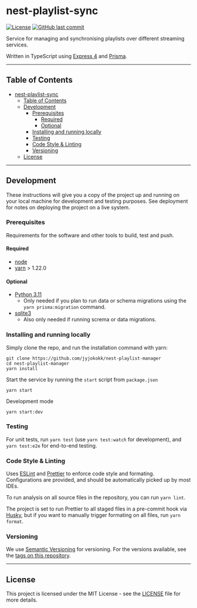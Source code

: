 # nest-playlist-sync

[![License](https://img.shields.io/badge/License-MIT-yellow.svg)](LICENSE.md)
[![GitHub last commit](https://img.shields.io/github/last-commit/jyjokokk/nest-playlist-sync)](https://github.com/jyjokokk/nest-playlist-sync/commit/)

Service for managing and synchronising playlists over different streaming services.

Written in TypeScript using [Express 4](https://expressjs.com/) and [Prisma](https://prisma.io/).

---

## Table of Contents

- [nest-playlist-sync](#nest-playlist-sync)
  - [Table of Contents](#table-of-contents)
  - [Development](#development)
    - [Prerequisites](#prerequisites)
      - [Required](#required)
      - [Optional](#optional)
    - [Installing and running locally](#installing-and-running-locally)
    - [Testing](#testing)
    - [Code Style \& Linting](#code-style--linting)
    - [Versioning](#versioning)
  - [License](#license)

---

## Development

These instructions will give you a copy of the project up and running on
your local machine for development and testing purposes. See deployment
for notes on deploying the project on a live system.

### Prerequisites

Requirements for the software and other tools to build, test and push.

#### Required

- [node](https://nodejs.org)
- [yarn](https://yarnpkg.com) > 1.22.0

#### Optional

- [Python 3.11](https://www.python.org)
  - Only needed if you plan to run data or schema migrations using the `yarn prisma:migration` command.
- [sqlite3](https://sqlite.org/)
  - Also only needed if running screma or data migrations.

### Installing and running locally

Simply clone the repo, and run the installation command with yarn:

    git clone https://github.com/jyjokokk/nest-playlist-manager
    cd nest-playlist-manager
    yarn install

Start the service by running the `start` script from `package.json`

    yarn start

Development mode

    yarn start:dev

### Testing

For unit tests, run `yarn test` (use `yarn test:watch` for development), and `yarn test:e2e` for end-to-end testing.

### Code Style & Linting

Uses [ESLint][eslint] and [Prettier][prettier] to enforce code style and formating. Configurations are provided, and should be automatically picked up by most IDEs.

To run analysis on all source files in the repository, you can run `yarn lint`.

The project is set to run Prettier to all staged files in a pre-commit hook via [Husky](https://github.com/typicode/husky), but if you want to manually trigger formating on all files, run `yarn format`.

<!-- ## Deployment

Add additional notes on deploying this on a live system -->

<!-- ## Contributing

Please read [CONTRIBUTING.md](CONTRIBUTING.md) for details on our code
of conduct, and the process for submitting pull requests to us. -->

### Versioning

We use [Semantic Versioning](http://semver.org/) for versioning. For the versions
available, see the [tags on this repository](https://github.com/jyjokokk/nest-playlist-sync/tags).

<!-- ### Built With

- [NestJS][nestjs] - Framework for building efficient, scalable Node.js server-side applications.
- [nest-commander][nest-commander] - Package that extends NestJS by providing tooling and dependencies for running a NestJS application instance as a CLI application. -->

---

## License

This project is licensed under the MIT License - see the [LICENSE](LICENSE.md) file for more details.

[eslint]: https://eslint.org/
[prettier]: https://prettier.io/

